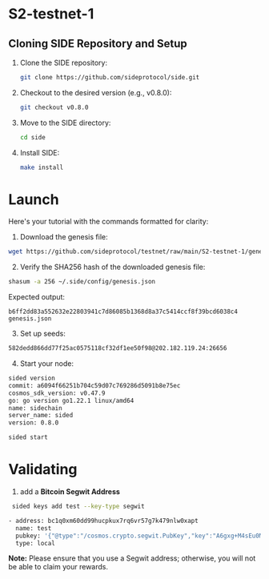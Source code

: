 # S2-testnet-1

## Cloning SIDE Repository and Setup
1. Clone the SIDE repository:
   ```sh
   git clone https://github.com/sideprotocol/side.git
   ```

2. Checkout to the desired version (e.g., v0.8.0):
   ```sh
   git checkout v0.8.0
   ```

3. Move to the SIDE directory:
   ```sh
   cd side
   ```

4. Install SIDE:
   ```sh
   make install
   ```

# Launch
Here's your tutorial with the commands formatted for clarity:

1. Download the genesis file:
```sh
wget https://github.com/sideprotocol/testnet/raw/main/S2-testnet-1/genesis.json -O ~/.side/config/genesis.json
```

2. Verify the SHA256 hash of the downloaded genesis file:
```sh
shasum -a 256 ~/.side/config/genesis.json
```
Expected output:
```
b6ff2dd83a552632e22803941c7d86085b1368d8a37c5414ccf8f39bcd6038c4  genesis.json
```

3. Set up seeds:
```sh
582dedd866dd77f25ac0575118cf32df1ee50f98@202.182.119.24:26656
```

4. Start your node:
```sh
sided version
commit: a6094f66251b704c59d07c769286d5091b8e75ec
cosmos_sdk_version: v0.47.9
go: go version go1.22.1 linux/amd64
name: sidechain
server_name: sided
version: 0.8.0
```
```sh
sided start
```

# Validating

1. add a **Bitcoin Segwit Address**
```sh
 sided keys add test --key-type segwit

- address: bc1q0xm60dd99hucpkux7rq6vr57g7k479nlw0xapt
  name: test
  pubkey: '{"@type":"/cosmos.crypto.segwit.PubKey","key":"A6gxg+M4sEu0MBFiYlj4r2fEaz/ueeaNE7ymf8Zx+Tqq"}'
  type: local
```

**Note:**
Please ensure that you use a Segwit address; otherwise, you will not be able to claim your rewards.




